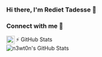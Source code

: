 ### Hi there, I'm Rediet Tadesse 👋

### Connect with me 🔭  
  [<img align="left" alt="LinkedIn" width="22px" src="https://cdn.jsdelivr.net/npm/simple-icons@v3/icons/linkedin.svg" />](https://www.linkedin.com/in/rediet-tadesse-43209013b/)  


⚡ GitHub Stats  
<img align="left" alt="n3wt0n's GitHub Stats" src="https://github-readme-stats.vercel.app/api?username=Reid-T-W&show_icons=true&hide_border=true&count_private=true" />  
  


<!--
**Reid-T-W/Reid-T-W** is a ✨ _special_ ✨ repository because its `README.md` (this file) appears on your GitHub profile.

Here are some ideas to get you started:

- 🔭 I’m currently working on ...
- 🌱 I’m currently learning ...
- 👯 I’m looking to collaborate on ...
- 🤔 I’m looking for help with ...
- 💬 Ask me about ...
- 📫 How to reach me: ...
- 😄 Pronouns: ...
- ⚡ Fun fact: ...
-->
